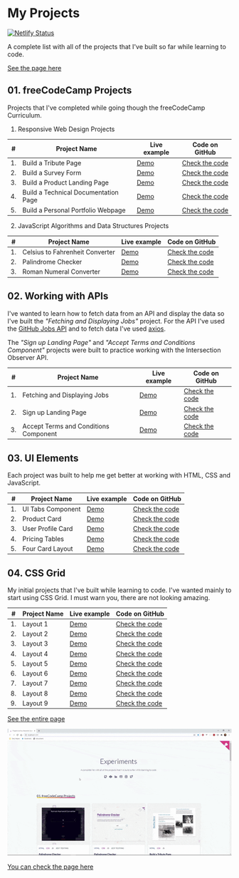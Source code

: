 # My Projects

[![Netlify Status](https://api.netlify.com/api/v1/badges/e7238fb5-9d1e-4b84-a9d6-3522aa909777/deploy-status)](https://app.netlify.com/sites/my-projects/deploys)

A complete list with all of the projects that I've built so far while learning to code.

[See the page here](https://my-projects.netlify.app/)

## 01. freeCodeCamp Projects

Projects that I've completed while going though the freeCodeCamp Curriculum.

1. Responsive Web Design Projects

|  #  | Project Name                         | Live example                                            | Code on GitHub                                                                                                                                                     |
| :-: | ------------------------------------ | ------------------------------------------------------- | ------------------------------------------------------------------------------------------------------------------------------------------------------------------ |
| 1.  | Build a Tribute Page                 | [Demo](https://codepen.io/alexandracaulea/full/MWwgbEv) | [Check the code](https://github.com/alexandracaulea/freecodecamp-projects/tree/master/Responsive-Web-Design-Projects/Build%20a%20Tribute%20Page)                   |
| 2.  | Build a Survey Form                  | [Demo](https://codepen.io/alexandracaulea/full/YzXdNbY) | [Check the code](https://github.com/alexandracaulea/freecodecamp-projects/tree/master/Responsive-Web-Design-Projects/Build%20a%20Survey%20Form)                    |
| 3.  | Build a Product Landing Page         | [Demo](https://codepen.io/alexandracaulea/full/QWbObOQ) | [Check the code](https://github.com/alexandracaulea/freecodecamp-projects/tree/master/Responsive-Web-Design-Projects/Build%20a%20Product%20Landing%20Page)         |
| 4.  | Build a Technical Documentation Page | [Demo](https://codepen.io/alexandracaulea/full/zYGKdzZ) | [Check the code](https://github.com/alexandracaulea/freecodecamp-projects/tree/master/Responsive-Web-Design-Projects/Build%20a%20Technical%20Documentation%20Page) |
| 5.  | Build a Personal Portfolio Webpage   | [Demo](https://codepen.io/alexandracaulea/full/ZEbLxRG) | [Check the code](https://github.com/alexandracaulea/freecodecamp-projects/tree/master/Responsive-Web-Design-Projects/Build%20a%20Personal%20Portfolio%20Webpage)   |

2. JavaScript Algorithms and Data Structures Projects

|  #  | Project Name                    | Live example                                                  | Code on GitHub                                                                                                                                                                  |
| :-: | ------------------------------- | ------------------------------------------------------------- | ------------------------------------------------------------------------------------------------------------------------------------------------------------------------------- |
| 1.  | Celsius to Fahrenheit Converter | [Demo](https://codepen.io/alexandracaulea/full/rNVKLor)       | [Check the code](https://github.com/alexandracaulea/freecodecamp-projects/tree/master/JavaScript-Algorithms-and-Data-Structures-Projects/Celsius%20to%20Fahrenheit%20Convertor) |
| 2.  | Palindrome Checker              | [Demo](https://alexandracaulea.github.io/palindrome-checker/) | [Check the code](https://github.com/alexandracaulea/palindrome-checker)                                                                                                         |
| 3.  | Roman Numeral Converter         | [Demo](https://alexandracaulea.github.io/roman-converter/)    | [Check the code](https://github.com/alexandracaulea/roman-converter)                                                                                                            |

## 02. Working with APIs

I've wanted to learn how to fetch data from an API and display the data so I've built the _"Fetching and Displaying Jobs"_ project. For the API I've used the [GitHub Jobs API](https://jobs.github.com/api) and to fetch data I've used [axios](https://github.com/axios/axios).

The _"Sign up Landing Page"_ and _"Accept Terms and Conditions Component"_ projects were built to practice working with the Intersection Observer API.

|  #  | Project Name                          | Live example                                            | Code on GitHub                                                                                                                   |
| :-: | ------------------------------------- | ------------------------------------------------------- | -------------------------------------------------------------------------------------------------------------------------------- |
| 1.  | Fetching and Displaying Jobs          | [Demo](https://codepen.io/alexandracaulea/full/VwLBGOj) | [Check the code](https://github.com/alexandracaulea/working-with-apis/tree/master/Fetching%20and%20Displaying%20Jobs)            |
| 2.  | Sign up Landing Page                  | [Demo](https://codepen.io/alexandracaulea/full/mdygyxV) | [Check the code](https://github.com/alexandracaulea/working-with-apis/tree/master/Sign%20up%20Landing%20Page)                    |
| 3.  | Accept Terms and Conditions Component | [Demo](https://codepen.io/alexandracaulea/full/VwYOPKM) | [Check the code](https://github.com/alexandracaulea/working-with-apis/tree/master/Accept%20Terms%20and%20Conditions%20Component) |

## 03. UI Elements

Each project was built to help me get better at working with HTML, CSS and JavaScript.

|  #  | Project Name      | Live example                                            | Code on GitHub                                                                                     |
| :-: | ----------------- | ------------------------------------------------------- | -------------------------------------------------------------------------------------------------- |
| 1.  | UI Tabs Component | [Demo](https://codepen.io/alexandracaulea/full/zYxmoop) | [Check the code](https://github.com/alexandracaulea/ui-elements/tree/master/UI%20Tabs)             |
| 2.  | Product Card      | [Demo](https://codepen.io/alexandracaulea/full/QWwJgdM) | [Check the code](https://github.com/alexandracaulea/ui-elements/tree/master/Product%20Card)        |
| 3.  | User Profile Card | [Demo](https://codepen.io/alexandracaulea/full/wvBLyqJ) | [Check the code](https://github.com/alexandracaulea/ui-elements/tree/master/User%20Profile%20Card) |
| 4.  | Pricing Tables    | [Demo](https://codepen.io/alexandracaulea/full/xxGVPYd) | [Check the code](https://github.com/alexandracaulea/ui-elements/tree/master/Pricing%20Tables)      |
| 5.  | Four Card Layout  | [Demo](https://codepen.io/alexandracaulea/full/dyoOJKd) | [Check the code](https://github.com/alexandracaulea/ui-elements/tree/master/Four%20Card%20Layout)  |

## 04. CSS Grid

My initial projects that I've built while learning to code. I've wanted mainly to start using CSS Grid. I must warn you, there are not looking amazing.

|  #  | Project Name | Live example                                            | Code on GitHub                                                             |
| :-: | ------------ | ------------------------------------------------------- | -------------------------------------------------------------------------- |
| 1.  | Layout 1     | [Demo](https://codepen.io/alexandracaulea/full/VwYMwRp) | [Check the code](https://github.com/alexandracaulea/layouts/tree/master/1) |
| 2.  | Layout 2     | [Demo](https://codepen.io/alexandracaulea/full/QWwmdPG) | [Check the code](https://github.com/alexandracaulea/layouts/tree/master/2) |
| 3.  | Layout 3     | [Demo](https://codepen.io/alexandracaulea/full/ZEYoGmz) | [Check the code](https://github.com/alexandracaulea/layouts/tree/master/3) |
| 4.  | Layout 4     | [Demo](https://codepen.io/alexandracaulea/full/ZEYoaPe) | [Check the code](https://github.com/alexandracaulea/layouts/tree/master/4) |
| 5.  | Layout 5     | [Demo](https://codepen.io/alexandracaulea/full/abzGrjz) | [Check the code](https://github.com/alexandracaulea/layouts/tree/master/5) |
| 6.  | Layout 6     | [Demo](https://codepen.io/alexandracaulea/full/wvBxGYr) | [Check the code](https://github.com/alexandracaulea/layouts/tree/master/6) |
| 7.  | Layout 7     | [Demo](https://codepen.io/alexandracaulea/full/JjoBwZL) | [Check the code](https://github.com/alexandracaulea/layouts/tree/master/7) |
| 8.  | Layout 8     | [Demo](https://codepen.io/alexandracaulea/full/JjoavbN) | [Check the code](https://github.com/alexandracaulea/layouts/tree/master/8) |
| 9.  | Layout 9     | [Demo](https://codepen.io/alexandracaulea/full/Exaddav) | [Check the code](https://github.com/alexandracaulea/layouts/tree/master/9) |

[See the entire page](https://my-projects.netlify.app/)

![projects](all-projects.gif)

[You can check the page here](https://my-projects.netlify.app/)
